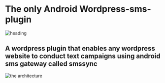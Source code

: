 # The only Android Wordpress-sms-plugin

![heading](https://github.com/robi-github/wordpress-sms-plugin/blob/master/includes/Heading.png)
## A wordpress plugin that enables any wordpress website to conduct text campaigns using android sms gateway called smssync

![the architecture](https://github.com/robi-github/wordpress-sms-plugin/blob/master/includes/Image.png)



